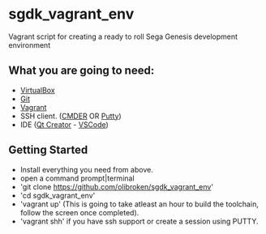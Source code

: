 # sgdk_vagrant_env
Vagrant script for creating a ready to roll Sega Genesis development environment

## What you are going to need:
* [VirtualBox](https://www.virtualbox.org/)
* [Git](https://git-scm.com/)
* [Vagrant](https://www.vagrantup.com/)
* SSH client. ([CMDER](http://cmder.net/) OR [Putty](http://www.chiark.greenend.org.uk/~sgtatham/putty/))
* IDE ([Qt Creator](https://www.qt.io/download-open-source/#section-8) - [VSCode](https://code.visualstudio.com/))

## Getting Started
* Install everything you need from above.
* open a command prompt|terminal
* 'git clone https://github.com/olibroken/sgdk_vagrant_env'
* 'cd sgdk_vagrant_env'
* 'vagrant up' (This is going to take atleast an hour to build the toolchain, follow the screen once completed).
* 'vagrant shh' if you have ssh support or create a session using PUTTY.
